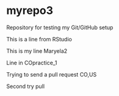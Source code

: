 # myrepo3
Repository for testing my Git/GitHub setup

This is a line from RStudio


This is my line Maryela2


Line in COpractice_1


Trying to send a pull request CO,US

Second try pull